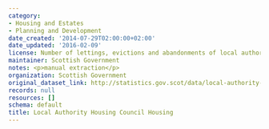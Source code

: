 ```yaml
---
category:
- Housing and Estates
- Planning and Development
date_created: '2014-07-29T02:00:00+02:00'
date_updated: '2016-02-09'
license: Number of lettings, evictions and abandonments of local authority housing.
maintainer: Scottish Government
notes: <p>manual extraction</p>
organization: Scottish Government
original_dataset_link: http://statistics.gov.scot/data/local-authority-housing-council-housing
records: null
resources: []
schema: default
title: Local Authority Housing Council Housing
---
```

